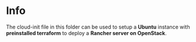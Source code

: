 # Info
The cloud-init file in this folder can be used to setup a **Ubuntu** instance with **preinstalled terraform** to deploy a **Rancher server on OpenStack**.
